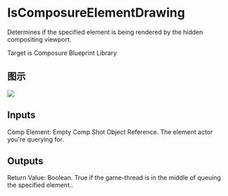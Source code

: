 # IsComposureElementDrawing

Determines if the specified element is being rendered by the hidden compositing viewport.

Target is Composure Blueprint Library

## 图示

![]($-20221218-18293222.png)

## Inputs

Comp Element: Empty Comp Shot Object Reference. The element actor you're querying for.  

## Outputs

Return Value: Boolean. True if the game-thread is in the middle of queuing the specified element..

